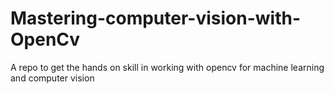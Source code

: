 # Mastering-computer-vision-with-OpenCv
A repo to get the hands on skill in working with opencv for machine learning and computer vision
